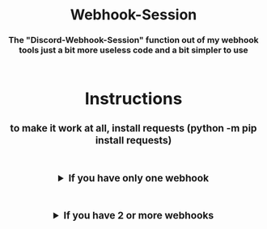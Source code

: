 <div align="center">
  <h1>Webhook-Session</h>
  <h3>The "Discord-Webhook-Session" function out of my webhook tools just a bit more useless code and a bit simpler to use
  <br><br>
    
<div align="center">
  <h1>Instructions</h>
  <h3>to make it work at all, install requests (python -m pip install requests)<br><br>
  <h3><details align="center">
    <summary>If you have only one webhook</summary>
    <h5>Replace the line with "YOUR FIRST WEBHOOK HERE" inside the b-config.json file with your webhook<br>
      Your b-config.json file should look something like that: ```
      {
          "webhooks": [
              "https://discord.com/api/webhooks/913484234486870087/51RgnJT0HshyJc5WopMQALbiHdZ87GyOrtGXxhpKyfyJvune1sMywXXM6oOjFnd0LO_C"
          ]
      }
      ```<br>
      Now run the dc-webhook-session.py file it will automaticaly select the first webhook and start the session
  </details><br>
      
      
  <h3><details>
    <summary>If you have 2 or more webhooks</summary>
    <h5>Put each webhook inside one line (just replace the first and second filled out line), BUT the webhook has to be in quotation marks ("), for each webhook add a "," at the end of the last line and do the same thing as in the firstline !!! Watch out the last line with your webhook has to have no "," at the end or it will not work<br>
      Your b-config.json file should look something like that: ```
      {
          "webhooks": [
              "https://discord.com/api/webhooks/913484234486870087/51RgnJT0HshyJc5WopMQALbiHdZ87GyOrtGXxhpKyfyJvune1sMywXXM6oOjFnd0LO_C",
              "https://discord.com/api/webhooks/925827238274949220/nr7QoFFyu92zzTRdyo6gs7t4G5PsbBoAKa4-b-UKjRxvkKYXvpyFl1R_sdpn35aq9hKJ"
          ]
      }
      ``` (depending on how many webhooks you have)
      Now if you run the dc-webhook-session.py file you will be able to choose which webhook you want to use to open a new session<br>
  </details>
  <br><br>
